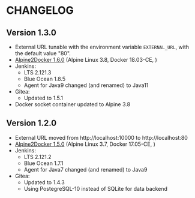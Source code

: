 
# CHANGELOG

## Version 1.3.0

* External URL tunable with the environment variable `EXTERNAL_URL`,
with the default value "80".
* [Alpine2Docker 1.6.0](https://github.com/dduportal/alpine2docker/releases/tag/1.6.0) (Alpine Linux 3.8, Docker 18.03-CE, )
* Jenkins:
  - LTS 2.121.3
  - Blue Ocean 1.8.5
  - Agent for Java9 changed (and renamed) to Java11
* Gitea:
  - Updated to 1.5.1
* Docker socket container updated  to Alpine 3.8

## Version 1.2.0

* External URL moved from http://localhost:10000 to http://localhost:80
* [Alpine2Docker 1.5.0](https://github.com/dduportal/alpine2docker/releases/tag/1.5.0) (Alpine Linux 3.7, Docker 17.05-CE, )
* Jenkins:
  - LTS 2.121.2
  - Blue Ocean 1.7.1
  - Agent for Java7 changed (and renamed) to Java9
* Gitea:
  - Updated to 1.4.3
  - Using PostegreSQL-10 instead of SQLite for data backend
